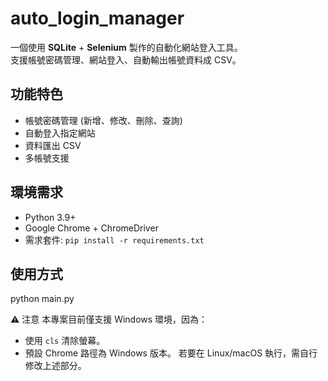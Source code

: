 # auto_login_manager
一個使用 **SQLite** + **Selenium** 製作的自動化網站登入工具。  
支援帳號密碼管理、網站登入、自動輸出帳號資料成 CSV。

## 功能特色
- 帳號密碼管理 (新增、修改、刪除、查詢)
- 自動登入指定網站
- 資料匯出 CSV
- 多帳號支援

## 環境需求
- Python 3.9+
- Google Chrome + ChromeDriver
- 需求套件: `pip install -r requirements.txt`

## 使用方式
python main.py

⚠️ 注意
本專案目前僅支援 Windows 環境，因為：
- 使用 `cls` 清除螢幕。
- 預設 Chrome 路徑為 Windows 版本。
若要在 Linux/macOS 執行，需自行修改上述部分。
